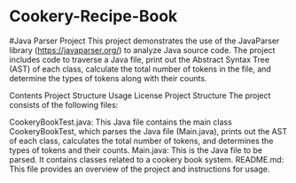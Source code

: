 # Cookery-Recipe-Book
#Java Parser Project
This project demonstrates the use of the JavaParser library (https://javaparser.org/) to analyze Java source code. The project includes code to traverse a Java file, print out the Abstract Syntax Tree (AST) of each class, calculate the total number of tokens in the file, and determine the types of tokens along with their counts.

Contents
Project Structure
Usage
License
Project Structure
The project consists of the following files:

CookeryBookTest.java: This Java file contains the main class CookeryBookTest, which parses the Java file (Main.java), prints out the AST of each class, calculates the total number of tokens, and determines the types of tokens and their counts.
Main.java: This is the Java file to be parsed. It contains classes related to a cookery book system.
README.md: This file provides an overview of the project and instructions for usage.
